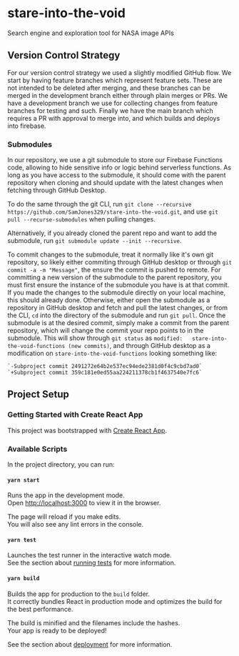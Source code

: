 # stare-into-the-void
Search engine and exploration tool for NASA image APIs

## Version Control Strategy
For our version control strategy we used a slightly modified GitHub flow. We start by having feature branches which represent feature sets. These are not intended to be deleted after merging, and these branches can be merged in the development branch either through plain merges or PRs. We have a development branch we use for collecting changes from feature branches for testing and such. Finally we have the main branch which requires a PR with approval to merge into, and which builds and deploys into firebase.

### Submodules
In our repository, we use a git submodule to store our Firebase Functions code, allowing to hide sensitive info or logic behind serverless functions. As long as you have access to the submodule, it should come with the parent repository when cloning and should update with the latest changes when fetching through GitHub Desktop. 

To do the same through the git CLI, run `git clone --recursive https://github.com/SamJones329/stare-into-the-void.git`, and use `git pull --recurse-submodules` when pulling changes. 

Alternatively, if you already cloned the parent repo and want to add the submodule, run `git submodule update --init --recursive`.

To commit changes to the submodule, treat it normally like it's own git repository, so likely either commiting through GitHub desktop or through `git commit -a -m "Message"`, the ensure the commit is pushed to remote.
For committing a new version of the submodule to the parent repository, you must first ensure the instance of the submodule you have is at that commit. If you made the changes to the submodule directly on your local machine, this should already done. Otherwise, either open the submodule as a repository in GitHub desktop and fetch and pull the latest changes, or from the CLI, `cd` into the directory of the submodule and run `git pull`.
Once the submodule is at the desired commit, simply make a commit from the parent repository, which will change the commit your repo points to in the submodule. This will show through `git status` as `modified:   stare-into-the-void-functions (new commits)`, and through GitHub desktop as a modification on `stare-into-the-void-functions` looking something like:
<pre><code>`-Subproject commit 2491272e64b2e537ec94ede2381d0f4c9cbd7ad0`
`+Subproject commit 359c181e0ed55aa224211378cb1f4637540e7fc6`</code></pre>

## Project Setup

### Getting Started with Create React App

This project was bootstrapped with [Create React App](https://github.com/facebook/create-react-app).

### Available Scripts

In the project directory, you can run:

#### `yarn start`

Runs the app in the development mode.\
Open [http://localhost:3000](http://localhost:3000) to view it in the browser.

The page will reload if you make edits.\
You will also see any lint errors in the console.

#### `yarn test`

Launches the test runner in the interactive watch mode.\
See the section about [running tests](https://facebook.github.io/create-react-app/docs/running-tests) for more information.

#### `yarn build`

Builds the app for production to the `build` folder.\
It correctly bundles React in production mode and optimizes the build for the best performance.

The build is minified and the filenames include the hashes.\
Your app is ready to be deployed!

See the section about [deployment](https://facebook.github.io/create-react-app/docs/deployment) for more information.
